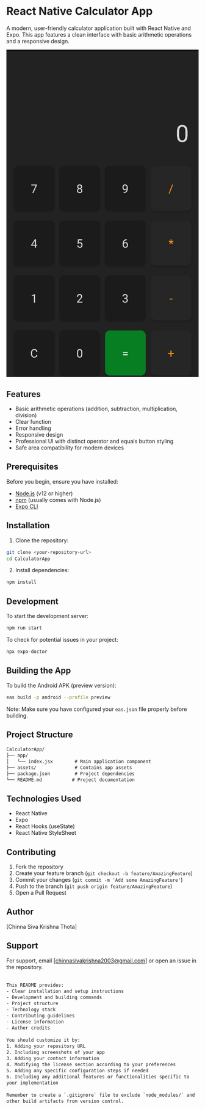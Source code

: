 
# React Native Calculator App

A modern, user-friendly calculator application built with React Native and Expo. This app features a clean interface with basic arithmetic operations and a responsive design.

![Calculator App Screenshot](calculator.jpeg)


## Features

- Basic arithmetic operations (addition, subtraction, multiplication, division)
- Clear function
- Error handling
- Responsive design
- Professional UI with distinct operator and equals button styling
- Safe area compatibility for modern devices

## Prerequisites

Before you begin, ensure you have installed:
- [Node.js](https://nodejs.org/) (v12 or higher)
- [npm](https://www.npmjs.com/) (usually comes with Node.js)
- [Expo CLI](https://docs.expo.dev/get-started/installation/)

## Installation

1. Clone the repository:
```bash 
git clone <your-repository-url>
cd CalculatorApp
```

2. Install dependencies:
```bash
npm install
```

## Development

To start the development server:
```bash
npm run start
```

To check for potential issues in your project:
```bash
npx expo-doctor
```

## Building the App

To build the Android APK (preview version):
```bash
eas build -p android --profile preview
```

Note: Make sure you have configured your `eas.json` file properly before building.

## Project Structure

```
CalculatorApp/
├── app/
│   └── index.jsx        # Main application component
├── assets/              # Contains app assets
├── package.json         # Project dependencies
└── README.md           # Project documentation
```

## Technologies Used

- React Native
- Expo
- React Hooks (useState)
- React Native StyleSheet

## Contributing

1. Fork the repository
2. Create your feature branch (`git checkout -b feature/AmazingFeature`)
3. Commit your changes (`git commit -m 'Add some AmazingFeature'`)
4. Push to the branch (`git push origin feature/AmazingFeature`)
5. Open a Pull Request


## Author

[Chinna Siva Krishna Thota]


## Support

For support, email [chinnasivakrishna2003@gmail.com] or open an issue in the repository.
```

This README provides:
- Clear installation and setup instructions
- Development and building commands
- Project structure
- Technology stack
- Contributing guidelines
- License information
- Author credits

You should customize it by:
1. Adding your repository URL
2. Including screenshots of your app
3. Adding your contact information
4. Modifying the license section according to your preferences
5. Adding any specific configuration steps if needed
6. Including any additional features or functionalities specific to your implementation

Remember to create a `.gitignore` file to exclude `node_modules/` and other build artifacts from version control.
